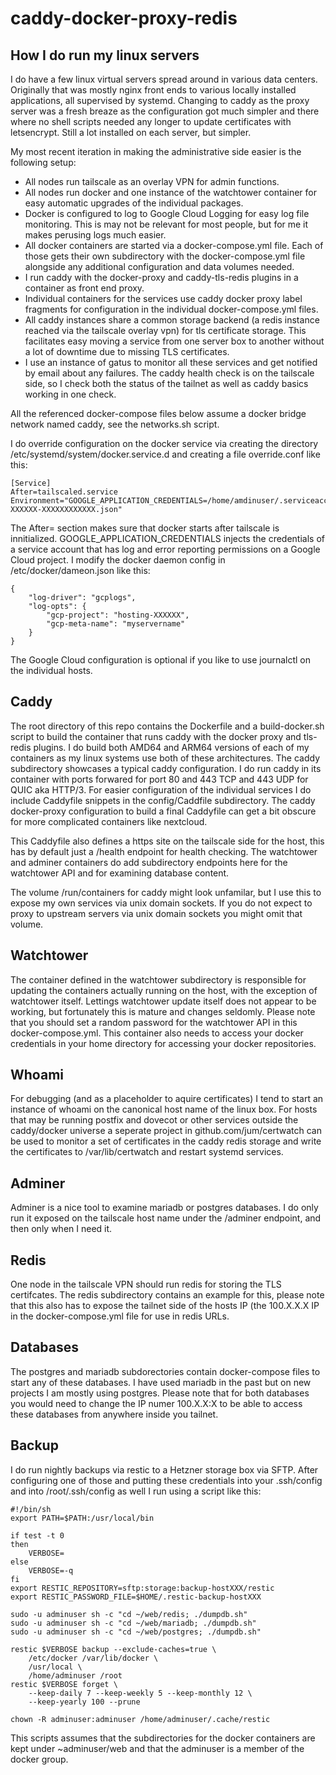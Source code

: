 # caddy-docker-proxy-redis

## How I do run my linux servers

I do have a few linux virtual servers spread around in various data
centers. Originally that was mostly nginx front ends to various locally
installed applications, all supervised by systemd. Changing to caddy
as the proxy server was a fresh breaze as the configuration got much
simpler and there where no shell scripts needed any longer to update
certificates with letsencrypt. Still a lot installed on each server, but
simpler.

My most recent iteration in making the administrative side easier is the
following setup:

* All nodes run tailscale as an overlay VPN for admin functions.
* All nodes run docker and one instance of the watchtower container
    for easy automatic upgrades of the individual packages.
* Docker is configured to log to Google Cloud Logging for easy log file
    monitoring. This is may not be relevant for most people, but for me
    it makes perusing logs much easier.
* All docker containers are started via a docker-compose.yml file. Each
    of those gets their own subdirectory with the docker-compose.yml
    file alongside any additional configuration and data volumes needed.
* I run caddy with the docker-proxy and caddy-tls-redis plugins in a
    container as front end proxy.
* Individual containers for the services use caddy docker proxy label
    fragments for configuration in the individual docker-compose.yml
    files.
* All caddy instances share a common storage backend (a redis instance
    reached via the tailscale overlay vpn) for tls certificate storage.
    This facilitates easy moving a service from one server box to another
    without a lot of downtime due to missing TLS certificates.
* I use an instance of gatus to monitor all these services and get
    notified by email about any failures. The caddy health check is on
    the tailscale side, so I check both the status of the tailnet as
    well as caddy basics working in one check.

All the referenced docker-compose files below assume a docker bridge
network named caddy, see the networks.sh script.

I do override configuration on the docker service via creating the
directory /etc/systemd/system/docker.service.d and creating a file
override.conf like this:

```
[Service]
After=tailscaled.service
Environment="GOOGLE_APPLICATION_CREDENTIALS=/home/amdinuser/.serviceaccts/hosting-XXXXXX-XXXXXXXXXXXX.json"
```

The After= section makes sure that docker starts after tailscale is
innitialized. GOOGLE_APPLICATION_CREDENTIALS injects the credentials of
a service account that has log and error reporting permissions on a
Google Cloud project. I modify the docker daemon config in
/etc/docker/dameon.json like this:

```
{
	"log-driver": "gcplogs",
	"log-opts": {
		"gcp-project": "hosting-XXXXXX",
		"gcp-meta-name": "myservername"
	}
}
```

The Google Cloud configuration is optional if you like to use journalctl
on the individual hosts.

## Caddy

The root directory of this repo contains the Dockerfile and a
build-docker.sh script to build the container that runs caddy with the
docker proxy and tls-redis plugins. I do build both AMD64 and ARM64
versions of each of my containers as my linux systems use both of these
architectures. The caddy subdirectory showcases a typical caddy
configuration. I do run caddy in its container with ports forwared for
port 80 and 443 TCP and 443 UDP for QUIC aka HTTP/3. For easier
configuration of the individual services I do include Caddyfile snippets
in the config/Caddfile subdirectory. The caddy docker-proxy
configuration to build a final Caddyfile can get a bit obscure for more
complicated containers like nextcloud.

This Caddyfile also defines a https site on the tailscale side for the
host, this has by default just a /health endpoint for health checking.
The watchtower and adminer containers do add subdirectory endpoints here
for the watchtower API and for examining database content.

The volume /run/containers for caddy might look unfamilar, but I use
this to expose my own services via unix domain sockets. If you do not
expect to proxy to upstream servers via unix domain sockets you might
omit that volume.

## Watchtower

The container defined in the watchtower subdirectory is responsible for
updating the containers actually running on the host, with the exception
of watchtower itself. Lettings watchtower update itself does not appear
to be working, but fortunately this is mature and changes seldomly.
Please note that you should set a random password for the watchtower API
in this docker-compose.yml. This container also needs to access your
docker credentials in your home directory for accessing your docker
repositories.

## Whoami

For debugging (and as a placeholder to aquire certificates) I tend to
start an instance of whoami on the canonical host name of the linux box.
For hosts that may be running postfix and dovecot or other services
outside the caddy/docker universe a seperate project in
github.com/jum/certwatch can be used to monitor a set of certificates in
the caddy redis storage and write the certificates to /var/lib/certwatch
and restart systemd services.

## Adminer

Adminer is a nice tool to examine mariadb or postgres databases. I do
only run it exposed on the tailscale host name under the /adminer
endpoint, and then only when I need it.

## Redis

One node in the tailscale VPN should run redis for storing the TLS
certifcates. The redis subdirectory contains an example for this, please
note that this also has to expose the tailnet side of the hosts IP (the
100.X.X.X IP in the docker-compose.yml file for use in redis URLs.

## Databases

The postgres and mariadb subdorectories contain docker-compose files to
start any of these databases. I have used mariadb in the past but on new
projects I am mostly using postgres. Please note that for both databases
you would need to change the IP numer 100.X.X:X to be able to access
these databases from anywhere inside you tailnet.

## Backup

I do run nightly backups via restic to a Hetzner storage box via SFTP.
After configuring one of those and putting these credentials into your
.ssh/config and into /root/.ssh/config as well I run using a script like
this:

```
#!/bin/sh
export PATH=$PATH:/usr/local/bin

if test -t 0
then
	VERBOSE=
else
	VERBOSE=-q
fi
export RESTIC_REPOSITORY=sftp:storage:backup-hostXXX/restic
export RESTIC_PASSWORD_FILE=$HOME/.restic-backup-hostXXX

sudo -u adminuser sh -c "cd ~/web/redis; ./dumpdb.sh"
sudo -u adminuser sh -c "cd ~/web/mariadb; ./dumpdb.sh"
sudo -u adminuser sh -c "cd ~/web/postgres; ./dumpdb.sh"

restic $VERBOSE backup --exclude-caches=true \
	/etc/docker /var/lib/docker \
	/usr/local \
	/home/adminuser /root
restic $VERBOSE forget \
	--keep-daily 7 --keep-weekly 5 --keep-monthly 12 \
	--keep-yearly 100 --prune

chown -R adminuser:adminuser /home/adminuser/.cache/restic
```

This scripts assumes that the subdirectories for the docker containers
are kept under ~adminuser/web and that the adminuser is a member of the
docker group.
